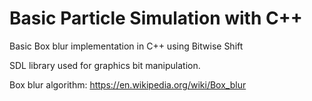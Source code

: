 # Basic Particle Simulation with C++

Basic Box blur implementation in C++ using Bitwise Shift

SDL library used for graphics bit manipulation.

Box blur algorithm: https://en.wikipedia.org/wiki/Box_blur

